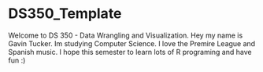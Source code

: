 # DS350_Template

Welcome to DS 350 - Data Wrangling and Visualization.
Hey my name is Gavin Tucker. Im studying Computer Science. I love the Premire League and Spanish music. I hope this semester to learn lots of R programing and have fun :)
